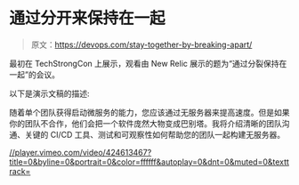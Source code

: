 # 通过分开来保持在一起

> 原文：<https://devops.com/stay-together-by-breaking-apart/>

最初在 TechStrongCon 上展示，观看由 New Relic 展示的题为“通过分裂保持在一起”的会议。

以下是演示文稿的描述:

随着单个团队获得启动微服务的能力，您应该通过无服务器来提高速度。但是如果你的团队不合作，他们会把一个软件庞然大物变成巴别塔。我将介绍清晰的团队沟通、关键的 CI/CD 工具、测试和可观察性如何帮助您的团队一起构建无服务器。

[//player.vimeo.com/video/424613467?title=0&byline=0&portrait=0&color=ffffff&autoplay=0&dnt=0&muted=0&texttrack=](//player.vimeo.com/video/424613467?title=0&byline=0&portrait=0&color=ffffff&autoplay=0&dnt=0&muted=0&texttrack=)